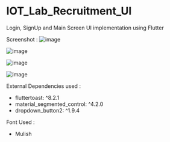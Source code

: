 # IOT_Lab_Recruitment_UI
 Login, SignUp and Main Screen UI implementation using Flutter


Screenshot : 
![image](https://user-images.githubusercontent.com/95049059/221419799-916a2383-84b5-40f0-87bc-e8e5a753d125.png)



![image](https://user-images.githubusercontent.com/95049059/221419818-b3f04989-88c7-4fd5-9c27-264b450c422d.png)



![image](https://user-images.githubusercontent.com/95049059/221419775-d8693152-4a94-4bb5-bc80-e6c8debe1fe8.png)



![image](https://user-images.githubusercontent.com/95049059/221419845-810842c6-807e-42e8-acb4-1bfcf4e86acd.png)



External Dependencies used :
- fluttertoast: ^8.2.1
- material_segmented_control: ^4.2.0
- dropdown_button2: ^1.9.4

Font Used :
- Mulish
